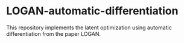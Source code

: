 # LOGAN-automatic-differentiation
This repository implements the latent optimization using automatic differentiation from the paper LOGAN.
